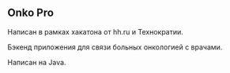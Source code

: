 ## Onko Pro

Написан в рамках хакатона от hh.ru и Технократии.

Бэкенд приложения для связи больных онкологией с врачами.

Написан на Java.
